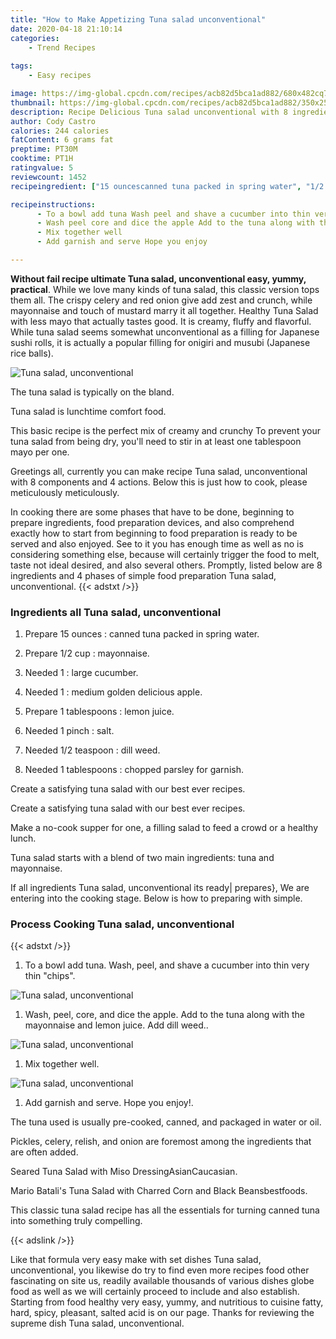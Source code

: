 ```yaml
---
title: "How to Make Appetizing Tuna salad unconventional"
date: 2020-04-18 21:10:14
categories:
    - Trend Recipes
    
tags:
    - Easy recipes

image: https://img-global.cpcdn.com/recipes/acb82d5bca1ad882/680x482cq70/tuna-salad-unconventional-recipe-main-photo.jpg
thumbnail: https://img-global.cpcdn.com/recipes/acb82d5bca1ad882/350x250cq70/tuna-salad-unconventional-recipe-main-photo.jpg
description: Recipe Delicious Tuna salad unconventional with 8 ingredients and 4 stages of easy cooking.
author: Cody Castro
calories: 244 calories
fatContent: 6 grams fat
preptime: PT30M
cooktime: PT1H
ratingvalue: 5
reviewcount: 1452
recipeingredient: ["15 ouncescanned tuna packed in spring water", "1/2 cupmayonnaise", "1large cucumber", "1medium golden delicious apple", "1 tablespoonslemon juice", "1 pinchsalt", "1/2 teaspoondill weed", "1 tablespoonschopped parsley for garnish"]

recipeinstructions: 
      - To a bowl add tuna Wash peel and shave a cucumber into thin very thin chips 
      - Wash peel core and dice the apple Add to the tuna along with the mayonnaise and lemon juice Add dill weed 
      - Mix together well 
      - Add garnish and serve Hope you enjoy

---
```




**Without fail recipe ultimate Tuna salad, unconventional easy, yummy, practical**. While we love many kinds of tuna salad, this classic version tops them all. The crispy celery and red onion give add zest and crunch, while mayonnaise and touch of mustard marry it all together. Healthy Tuna Salad with less mayo that actually tastes good. It is creamy, fluffy and flavorful. While tuna salad seems somewhat unconventional as a filling for Japanese sushi rolls, it is actually a popular filling for onigiri and musubi (Japanese rice balls).


![Tuna salad, unconventional](https://img-global.cpcdn.com/recipes/acb82d5bca1ad882/680x482cq70/tuna-salad-unconventional-recipe-main-photo.jpg "Tuna salad, unconventional")



The tuna salad is typically on the bland.

Tuna salad is lunchtime comfort food.

This basic recipe is the perfect mix of creamy and crunchy To prevent your tuna salad from being dry, you&#39;ll need to stir in at least one tablespoon mayo per one.


Greetings all, currently you can make recipe Tuna salad, unconventional with 8 components and 4 actions. Below this is just how to cook, please meticulously meticulously.

In cooking there are some phases that have to be done, beginning to prepare ingredients, food preparation devices, and also comprehend exactly how to start from beginning to food preparation is ready to be served and also enjoyed. See to it you has enough time as well as no is considering something else, because will certainly trigger the food to melt, taste not ideal desired, and also several others. Promptly, listed below are 8 ingredients and 4 phases of simple food preparation Tuna salad, unconventional.
{{< adstxt />}}

### Ingredients all Tuna salad, unconventional


1. Prepare 15 ounces : canned tuna packed in spring water.

1. Prepare 1/2 cup : mayonnaise.

1. Needed 1 : large cucumber.

1. Needed 1 : medium golden delicious apple.

1. Prepare 1 tablespoons : lemon juice.

1. Needed 1 pinch : salt.

1. Needed 1/2 teaspoon : dill weed.

1. Needed 1 tablespoons : chopped parsley for garnish.


Create a satisfying tuna salad with our best ever recipes.

Create a satisfying tuna salad with our best ever recipes.

Make a no-cook supper for one, a filling salad to feed a crowd or a healthy lunch.

Tuna salad starts with a blend of two main ingredients: tuna and mayonnaise.


If all ingredients Tuna salad, unconventional its ready| prepares}, We are entering into the cooking stage. Below is how to preparing with simple.

### Process Cooking Tuna salad, unconventional

{{< adstxt />}}


1. To a bowl add tuna. Wash, peel, and shave a cucumber into thin very thin &#34;chips&#34;.



![Tuna salad, unconventional](https://img-global.cpcdn.com/steps/5a6a7f76c8d6816e/160x128cq70/tuna-salad-unconventional-recipe-step-1-photo.jpg" "Tuna salad, unconventional")



1. Wash, peel, core, and dice the apple. Add to the tuna along with the mayonnaise and lemon juice. Add dill weed..



![Tuna salad, unconventional](https://img-global.cpcdn.com/steps/1f57eadd76e8a334/160x128cq70/tuna-salad-unconventional-recipe-step-2-photo.jpg" "Tuna salad, unconventional")



1. Mix together well.



![Tuna salad, unconventional](https://img-global.cpcdn.com/steps/825337ed53c665ef/160x128cq70/tuna-salad-unconventional-recipe-step-3-photo.jpg" "Tuna salad, unconventional")



1. Add garnish and serve. Hope you enjoy!.




The tuna used is usually pre-cooked, canned, and packaged in water or oil.

Pickles, celery, relish, and onion are foremost among the ingredients that are often added.

Seared Tuna Salad with Miso DressingAsianCaucasian.

Mario Batali&#39;s Tuna Salad with Charred Corn and Black Beansbestfoods.

This classic tuna salad recipe has all the essentials for turning canned tuna into something truly compelling.


{{< adslink />}}

Like that formula very easy make with set dishes Tuna salad, unconventional, you likewise do try to find even more recipes food other fascinating on site us, readily available thousands of various dishes globe food as well as we will certainly proceed to include and also establish. Starting from food healthy very easy, yummy, and nutritious to cuisine fatty, hard, spicy, pleasant, salted acid is on our page. Thanks for reviewing the supreme dish Tuna salad, unconventional.
